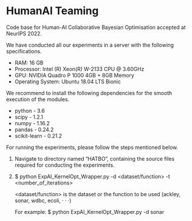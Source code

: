 # HumanAI Teaming
Code base for Human-AI Collaborative Bayesian Optimisation accepted at NeurIPS 2022.

We have conducted all our experiments in a server with the following specifications.
* RAM: 16 GB
* Processor: Intel (R) Xeon(R) W-2133 CPU @ 3.60GHz
* GPU: NVIDIA Quadro P 1000 4GB + 8GB Memory
* Operating System: Ubuntu 18.04 LTS Bionic

We recommend to install the following dependencies for the smooth execution of the
modules.
* python - 3.6
* scipy - 1.2.1
* numpy - 1.16.2
* pandas - 0.24.2
* scikit-learn - 0.21.2

For running the experiments, please follow the steps mentioned below.
1. Navigate to directory named “HATBO”, containing the source files required for conducting the experiments.
2. $ python ExpAI_KernelOpt_Wrapper.py -d <dataset/function> -t <number_of_iterations>

    <dataset/function> is the dataset or the function to be used (ackley, sonar, wdbc, ecoli, · · ·)
    
    For example: $ python ExpAI_KernelOpt_Wrapper.py -d sonar
